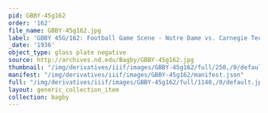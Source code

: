 ```yaml
---
pid: GBBY-45g162
order: '162'
file_name: GBBY-45g162.jpg
label: 'GBBY 45G/162: Football Game Scene - Notre Dame vs. Carnegie Tech - 1936'
_date: '1936'
object_type: glass plate negative
source: http://archives.nd.edu/Bagby/GBBY-45g162.jpg
thumbnail: "/img/derivatives/iiif/images/GBBY-45g162/full/250,/0/default.jpg"
manifest: "/img/derivatives/iiif/images/GBBY-45g162/manifest.json"
full: "/img/derivatives/iiif/images/GBBY-45g162/full/1140,/0/default.jpg"
layout: generic_collection_item
collection: bagby
---
```

